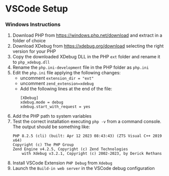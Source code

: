 # VSCode Setup

### Windows Instructions
1) Download PHP from https://windows.php.net/download and extract in a folder of choice
2) Download XDebug from https://xdebug.org/download selecting the right version for your PHP
3) Copy the downloaded XDebug DLL in the PHP `ext` folder and rename it to `php_xdebug.dll`
4) Rename the `php.ini-development` file in the PHP folder as `php.ini`
5) Edit the `php.ini` file applying the following changes:
    - uncomment `extension_dir = "ext"` 
    - uncomment `zend_extension=xdebug`
    - Add the following lines at the end of the file:
        ```
        [XDebug]
        xdebug.mode = debug
        xdebug.start_with_request = yes
        ```
6) Add the PHP path to system variables
7) Test the correct installation executing `php -v` from a command console. The output should be something like:
    ```
    PHP 8.2.5 (cli) (built: Apr 12 2023 08:43:43) (ZTS Visual C++ 2019 x64)
    Copyright (c) The PHP Group
    Zend Engine v4.2.5, Copyright (c) Zend Technologies
        with Xdebug v3.2.1, Copyright (c) 2002-2023, by Derick Rethans
    ```
8) Install VSCode Extension `PHP Debug` from `Xdebug`
9) Launch the `Build-in web server` in the VSCode debug configuration